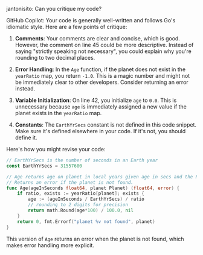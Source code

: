 jantonisito: Can you critique my code?

GitHub Copilot: Your code is generally well-written and follows Go's idiomatic style. Here are a few points of critique:

1. **Comments**: Your comments are clear and concise, which is good. However, the comment on line 45 could be more descriptive. Instead of saying "strictly speaking not necessary", you could explain why you're rounding to two decimal places.

2. **Error Handling**: In the `Age` function, if the planet does not exist in the `yearRatio` map, you return `-1.0`. This is a magic number and might not be immediately clear to other developers. Consider returning an error instead.

3. **Variable Initialization**: On line 42, you initialize `age` to `0.0`. This is unnecessary because `age` is immediately assigned a new value if the planet exists in the `yearRatio` map.

4. **Constants**: The `EarthYrSecs` constant is not defined in this code snippet. Make sure it's defined elsewhere in your code. If it's not, you should define it.

Here's how you might revise your code:

```go
// EarthYrSecs is the number of seconds in an Earth year
const EarthYrSecs = 31557600

// Age returns age on planet in local years given age in secs and the Planet type.
// Returns an error if the planet is not found.
func Age(ageInSeconds float64, planet Planet) (float64, error) {
	if ratio, exists := yearRatio[planet]; exists {
		age := (ageInSeconds / EarthYrSecs) / ratio
		// rounding to 2 digits for precision
		return math.Round(age*100) / 100.0, nil
	}
	return 0, fmt.Errorf("planet %v not found", planet)
}
```

This version of `Age` returns an error when the planet is not found, which makes error handling more explicit.

